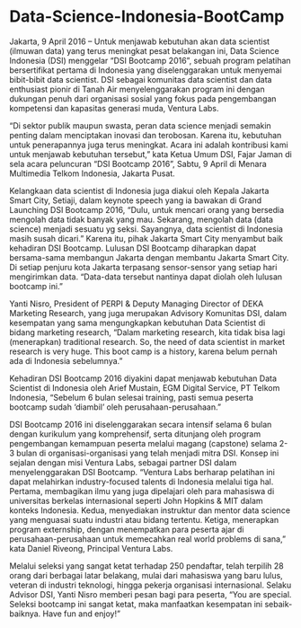 # Data-Science-Indonesia-BootCamp

Jakarta, 9 April 2016 – Untuk menjawab kebutuhan akan data scientist (ilmuwan data) yang terus meningkat pesat belakangan ini, Data Science Indonesia (DSI) menggelar “DSI Bootcamp 2016”, sebuah program pelatihan bersertifikat pertama di Indonesia yang diselenggarakan untuk menyemai bibit-bibit data scientist.
DSI sebagai komunitas data scientist dan data enthusiast pionir di Tanah Air menyelenggarakan program ini dengan dukungan penuh dari organisasi sosial yang fokus pada pengembangan kompetensi dan kapasitas generasi muda, Ventura Labs.

“Di sektor publik maupun swasta, peran data science menjadi semakin penting dalam menciptakan inovasi dan terobosan. Karena itu, kebutuhan untuk penerapannya juga terus meningkat. Acara ini adalah kontribusi kami untuk menjawab kebutuhan tersebut,” kata Ketua Umum DSI, Fajar Jaman di sela acara peluncuran “DSI Bootcamp 2016”, Sabtu, 9 April di Menara Multimedia Telkom Indonesia, Jakarta Pusat.

Kelangkaan data scientist di Indonesia juga diakui oleh Kepala Jakarta Smart City, Setiaji, dalam keynote speech yang ia bawakan di Grand Launching DSI Bootcamp 2016, “Dulu, untuk mencari orang yang bersedia mengolah data tidak banyak yang mau. Sekarang, mengolah data (data science) menjadi sesuatu yg seksi. Sayangnya, data scientist di Indonesia masih susah dicari.” Karena itu, pihak Jakarta Smart City menyambut baik kehadiran DSI Bootcamp. Lulusan DSI Bootcamp diharapkan dapat bersama-sama membangun Jakarta dengan membantu Jakarta Smart City. Di setiap penjuru kota Jakarta terpasang sensor-sensor yang setiap hari mengirimkan data. “Data-data tersebut nantinya dapat diolah oleh lulusan bootcamp ini.”

Yanti Nisro, President of PERPI & Deputy Managing Director of DEKA Marketing Research, yang juga merupakan Advisory Komunitas DSI, dalam kesempatan yang sama mengungkapkan kebutuhan Data Scientist di bidang marketing research, “Dalam marketing research, kita tidak bisa lagi (menerapkan) traditional research. So, the need of data scientist in market research is very huge. This boot camp is a history, karena belum pernah ada di Indonesia sebelumnya.”

Kehadiran DSI Bootcamp 2016 diyakini dapat menjawab kebutuhan Data Scientist di Indonesia oleh Arief Mustain, EGM Digital Service, PT Telkom Indonesia, “Sebelum 6 bulan selesai training, pasti semua peserta bootcamp sudah ‘diambil’ oleh perusahaan-perusahaan.”

DSI Bootcamp 2016 ini diselenggarakan secara intensif selama 6 bulan dengan kurikulum yang komprehensif, serta ditunjang oleh program pengembangan kemampuan peserta melalui magang (capstone) selama 2-3 bulan di organisasi-organisasi yang telah menjadi mitra DSI. Konsep ini sejalan dengan misi Ventura Labs, sebagai partner DSI dalam menyelenggarakan DSI Bootcamp. “Ventura Labs berharap pelatihan ini dapat melahirkan industry-focused talents di Indonesia melalui tiga hal. Pertama, membagikan ilmu yang juga dipelajari oleh para mahasiswa di universitas berkelas internasional seperti John Hopkins & MIT dalam konteks Indonesia. Kedua, menyediakan instruktur dan mentor data science yang menguasai suatu industri atau bidang tertentu. Ketiga, menerapkan program externship, dengan menempatkan para peserta ajar di perusahaan-perusahaan untuk memecahkan real world problems di sana,” kata Daniel Riveong, Principal Ventura Labs.

Melalui seleksi yang sangat ketat terhadap 250 pendaftar, telah terpilih 28 orang dari berbagai latar belakang, mulai dari mahasiswa yang baru lulus, veteran di industri teknologi, hingga pekerja organisasi internasional. Selaku Advisor DSI, Yanti Nisro memberi pesan bagi para peserta, “You are special. Seleksi bootcamp ini sangat ketat, maka manfaatkan kesempatan ini sebaik-baiknya. Have fun and enjoy!”

